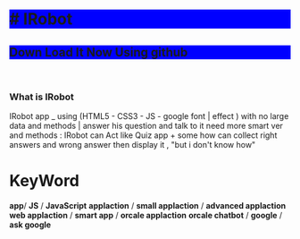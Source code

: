 <!DOCTYPE html>
<html lang="en-EU">


   
  </body>
<h1 style="background-color:blue;"># IRobot</h1>
<h2 style="background-color:blue;">Down Load It Now Using github</h2><br />
<h3>What is IRobot</h3>
<p>IRobot app _ using (HTML5 -  CSS3 - JS - google font | effect ) with no large data and methods |
answer his question and talk to it need more smart ver and methods  :
IRobot can Act like Quiz app + some how can collect right answers and wrong answer
then display it , "but i don't know how"</p>
<h1>KeyWord</h1>
<strong>app</strong>/ <strong>JS</strong> / <strong>JavaScript</strong>
<strong>applaction</strong> / <strong>small applaction</strong> / <strong>advanced applaction</strong>
<strong>web applaction</strong> / <strong>smart app</strong> / <strong>orcale applaction</strong>
<strong>orcale chatbot</strong> / <strong>google</strong> / <strong>ask google</strong>
  </body>
</html>
